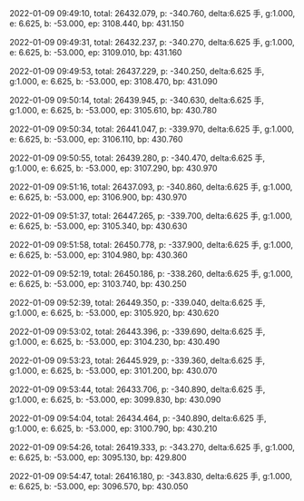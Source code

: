2022-01-09 09:49:10, total: 26432.079, p: -340.760, delta:6.625 手, g:1.000, e: 6.625, b: -53.000, ep: 3108.440, bp: 431.150

2022-01-09 09:49:31, total: 26432.237, p: -340.270, delta:6.625 手, g:1.000, e: 6.625, b: -53.000, ep: 3109.010, bp: 431.160

2022-01-09 09:49:53, total: 26437.229, p: -340.250, delta:6.625 手, g:1.000, e: 6.625, b: -53.000, ep: 3108.470, bp: 431.090

2022-01-09 09:50:14, total: 26439.945, p: -340.630, delta:6.625 手, g:1.000, e: 6.625, b: -53.000, ep: 3105.610, bp: 430.780

2022-01-09 09:50:34, total: 26441.047, p: -339.970, delta:6.625 手, g:1.000, e: 6.625, b: -53.000, ep: 3106.110, bp: 430.760

2022-01-09 09:50:55, total: 26439.280, p: -340.470, delta:6.625 手, g:1.000, e: 6.625, b: -53.000, ep: 3107.290, bp: 430.970

2022-01-09 09:51:16, total: 26437.093, p: -340.860, delta:6.625 手, g:1.000, e: 6.625, b: -53.000, ep: 3106.900, bp: 430.970

2022-01-09 09:51:37, total: 26447.265, p: -339.700, delta:6.625 手, g:1.000, e: 6.625, b: -53.000, ep: 3105.340, bp: 430.630

2022-01-09 09:51:58, total: 26450.778, p: -337.900, delta:6.625 手, g:1.000, e: 6.625, b: -53.000, ep: 3104.980, bp: 430.360

2022-01-09 09:52:19, total: 26450.186, p: -338.260, delta:6.625 手, g:1.000, e: 6.625, b: -53.000, ep: 3103.740, bp: 430.250

2022-01-09 09:52:39, total: 26449.350, p: -339.040, delta:6.625 手, g:1.000, e: 6.625, b: -53.000, ep: 3105.920, bp: 430.620

2022-01-09 09:53:02, total: 26443.396, p: -339.690, delta:6.625 手, g:1.000, e: 6.625, b: -53.000, ep: 3104.230, bp: 430.490

2022-01-09 09:53:23, total: 26445.929, p: -339.360, delta:6.625 手, g:1.000, e: 6.625, b: -53.000, ep: 3101.200, bp: 430.070

2022-01-09 09:53:44, total: 26433.706, p: -340.890, delta:6.625 手, g:1.000, e: 6.625, b: -53.000, ep: 3099.830, bp: 430.090

2022-01-09 09:54:04, total: 26434.464, p: -340.890, delta:6.625 手, g:1.000, e: 6.625, b: -53.000, ep: 3100.790, bp: 430.210

2022-01-09 09:54:26, total: 26419.333, p: -343.270, delta:6.625 手, g:1.000, e: 6.625, b: -53.000, ep: 3095.130, bp: 429.800

2022-01-09 09:54:47, total: 26416.180, p: -343.830, delta:6.625 手, g:1.000, e: 6.625, b: -53.000, ep: 3096.570, bp: 430.050